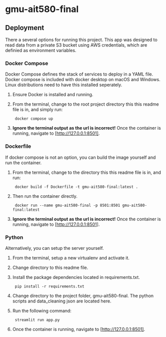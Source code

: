 # gmu-ait580-final

## Deployment

There a several options for running this project. This app was designed to read data from a private S3 bucket using AWS credentials, which are definied as environment variables.


### Docker Compose

Docker Compose defines the stack of services to deploy in a YAML file. Docker compose is included with docker desktop on macOS and Windows. Linux distributions need to have this installed seperately.

1. Ensure Docker is installed and running.
2. From the terminal, change to the root project directory this this readme file is in, and simply run:

        docker compose up

3. **Ignore the terminal output as the url is incorrect!** Once the container is running, navigate to [http://127.0.0.1:8501].


### Dockerfile

If docker compose is not an option, you can build the image yourself and run the container. 

1. From the terminal, change to the directory this this readme file is in, and run:

        docker build -f Dockerfile -t gmu-ait580-final:latest .

2. Then run the container directly.

        docker run --name gmu-ait580-final -p 8501:8501 gmu-ait580-final:latest 

3. **Ignore the terminal output as the url is incorrect!** Once the container is running, navigate to [http://127.0.0.1:8501].


### Python

Alternatively, you can setup the server yourself. 

1. From the terminal, setup a new virtualenv and activate it.
2. Change directory to this readme file.
3. Install the package dependencies located in requirements.txt.
   
        pip install -r requirements.txt

4. Change directory to the project folder, gmu-ait580-final. The python scripts and data_cleaning json are located here.
5. Run the following command:
   
        streamlit run app.py

6.  Once the container is running, navigate to [http://127.0.0.1:8501].
